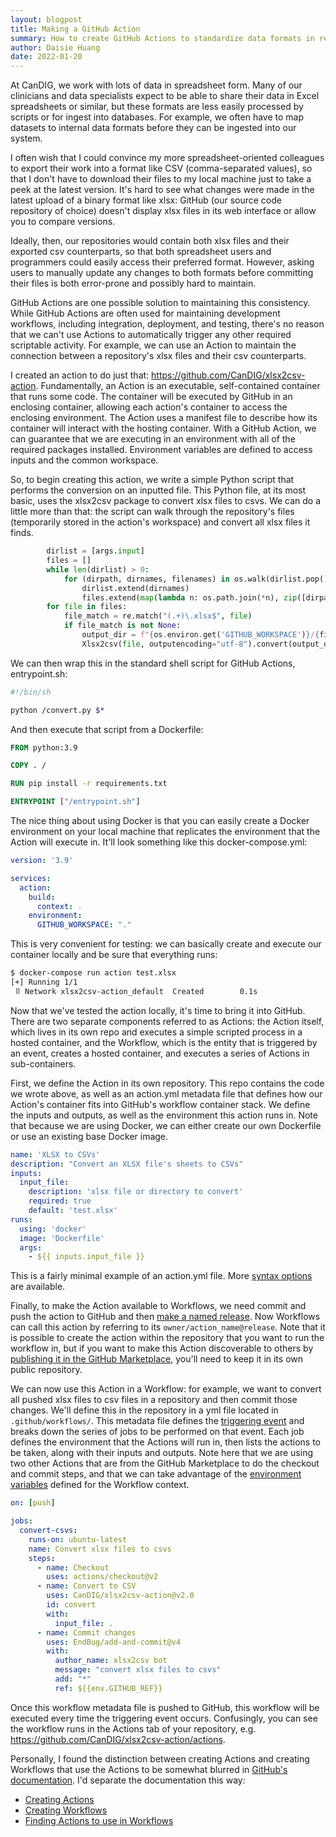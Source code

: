 ```yaml
---
layout: blogpost
title: Making a GitHub Action
summary: How to create GitHub Actions to standardize data formats in repositories
author: Daisie Huang
date: 2022-01-20
---
```


At CanDIG, we work with lots of data in spreadsheet form. Many of our clinicians and data specialists expect to be able to share their data in Excel spreadsheets or similar, but these formats are less easily processed by scripts or for ingest into databases. For example, we often have to map datasets to internal data formats before they can be ingested into our system.

I often wish that I could convince my more spreadsheet-oriented colleagues to export their work into a format like CSV (comma-separated values), so that I don't have to download their files to my local machine just to take a peek at the latest version. It's hard to see what changes were made in the latest upload of a binary format like xlsx: GitHub (our source code repository of choice) doesn't display xlsx files in its web interface or allow you to compare versions. 

Ideally, then, our repositories would contain both xlsx files and their exported csv counterparts, so that both spreadsheet users and programmers could easily access their preferred format. However, asking users to manually update any changes to both formats before committing their files is both error-prone and possibly hard to maintain.

GitHub Actions are one possible solution to maintaining this consistency. While GitHub Actions are often used for maintaining development workflows, including integration, deployment, and testing, there's no reason that we can't use Actions to automatically trigger any other required scriptable activity. For example, we can use an Action to maintain the connection between a repository's xlsx files and their csv counterparts.

I created an action to do just that: <https://github.com/CanDIG/xlsx2csv-action>. Fundamentally, an Action is an executable, self-contained container that runs some code. The container will be executed by GitHub in an enclosing container, allowing each action's container to access the enclosing environment. The Action uses a manifest file to describe how its container will interact with the hosting container. With a GitHub Action, we can guarantee that we are executing in an environment with all of the required packages installed. Environment variables are defined to access inputs and the common workspace.

So, to begin creating this action, we write a simple Python script that performs the conversion on an inputted file. This Python file, at its most basic, uses the xlsx2csv package to convert xlsx files to csvs. We can do a little more than that: the script can walk through the repository's files (temporarily stored in the action's workspace) and convert all xlsx files it finds.

```python
        dirlist = [args.input]
        files = []
        while len(dirlist) > 0:
            for (dirpath, dirnames, filenames) in os.walk(dirlist.pop()):
                dirlist.extend(dirnames)
                files.extend(map(lambda n: os.path.join(*n), zip([dirpath] * len(filenames), filenames)))
        for file in files:
            file_match = re.match("(.+)\.xlsx$", file)
            if file_match is not None:
                output_dir = f"{os.environ.get('GITHUB_WORKSPACE')}/{file_match.group(1)}"
                Xlsx2csv(file, outputencoding="utf-8").convert(output_dir, sheetid=0)
```

We can then wrap this in the standard shell script for GitHub Actions, entrypoint.sh:

```bash
#!/bin/sh

python /convert.py $*
```

And then execute that script from a Dockerfile:

```dockerfile
FROM python:3.9

COPY . /

RUN pip install -r requirements.txt

ENTRYPOINT ["/entrypoint.sh"]
```

The nice thing about using Docker is that you can easily create a Docker environment on your local machine that replicates the environment that the Action will execute in. It'll look something like this docker-compose.yml:

```yaml
version: '3.9'

services:
  action:
    build:
      context: .
    environment:
      GITHUB_WORKSPACE: "."
```

This is very convenient for testing: we can basically create and execute our container locally and be sure that everything runs:

```bash
$ docker-compose run action test.xlsx 
[+] Running 1/1
 ⠿ Network xlsx2csv-action_default  Created        0.1s
```

Now that we've tested the action locally, it's time to bring it into GitHub. There are two separate components referred to as Actions: the Action itself, which lives in its own repo and executes a simple scripted process in a hosted container, and the Workflow, which is the entity that is triggered by an event, creates a hosted container, and executes a series of Actions in sub-containers.

First, we define the Action in its own repository. This repo contains the code we wrote above, as well as an action.yml metadata file that defines how our Action's container fits into GitHub's workflow container stack. We define the inputs and outputs, as well as the environment this action runs in. Note that because we are using Docker, we can either create our own Dockerfile or use an existing base Docker image.

```yaml
name: 'XLSX to CSVs'
description: "Convert an XLSX file's sheets to CSVs"
inputs:
  input_file:
    description: 'xlsx file or directory to convert'
    required: true
    default: 'test.xlsx'
runs:
  using: 'docker'
  image: 'Dockerfile'
  args:
    - ${{ inputs.input_file }}
```

This is a fairly minimal example of an action.yml file. More [syntax options](https://docs.github.com/en/actions/creating-actions/metadata-syntax-for-github-actions) are available.

Finally, to make the Action available to Workflows, we need commit and push the action to GitHub and then [make a named release](https://docs.github.com/en/articles/creating-releases). Now Workflows can call this action by referring to its `owner/action_name@release`. Note that it is possible to create the action within the repository that you want to run the workflow in, but if you want to make this Action discoverable to others by [publishing it in the GitHub Marketplace](https://docs.github.com/en/actions/creating-actions/publishing-actions-in-github-marketplace), you'll need to keep it in its own public repository.

We can now use this Action in a Workflow: for example, we want to convert all pushed xlsx files to csv files in a repository and then commit those changes. We'll define this in the repository in a yml file located in `.github/workflows/`. This metadata file defines the [triggering event](https://docs.github.com/en/actions/using-workflows/events-that-trigger-workflows) and breaks down the series of jobs to be performed on that event. Each job defines the environment that the Actions will run in, then lists the actions to be taken, along with their inputs and outputs. Note here that we are using two other Actions that are from the GitHub Marketplace to do the checkout and commit steps, and that we can take advantage of the [environment variables](https://docs.github.com/en/actions/learn-github-actions/environment-variables) defined for the Workflow context.

```yaml
on: [push]

jobs:
  convert-csvs:
    runs-on: ubuntu-latest
    name: Convert xlsx files to csvs
    steps:
      - name: Checkout
        uses: actions/checkout@v2
      - name: Convert to CSV
        uses: CanDIG/xlsx2csv-action@v2.0
        id: convert
        with:
          input_file: .
      - name: Commit changes
        uses: EndBug/add-and-commit@v4
        with:
          author_name: xlsx2csv bot
          message: "convert xlsx files to csvs"
          add: "*"
          ref: ${{env.GITHUB_REF}}
```

Once this workflow metadata file is pushed to GitHub, this workflow will be executed every time the triggering event occurs. Confusingly, you can see the workflow runs in the Actions tab of your repository, e.g. https://github.com/CanDIG/xlsx2csv-action/actions.

Personally, I found the distinction between creating Actions and creating Workflows that use the Actions to be somewhat blurred in [GitHub's documentation](https://docs.github.com/en/actions). I'd separate the documentation this way:

* [Creating Actions](https://docs.github.com/en/actions/creating-actions/about-custom-actions)
* [Creating Workflows](https://docs.github.com/en/actions/using-workflows/triggering-a-workflow)
* [Finding Actions to use in Workflows](https://docs.github.com/en/actions/learn-github-actions/finding-and-customizing-actions)
